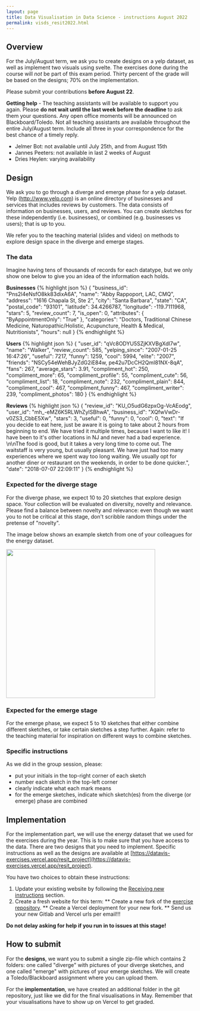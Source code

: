 ```yaml
---
layout: page
title: Data Visualisation in Data Science - instructions August 2022
permalink: visds_resit2022.html
---
```

## Overview
For the July/August term, we ask you to create designs on a yelp dataset, as well as implement two visuals using svelte. The exercises done during the course will _not_ be part of this exam period. Thirty percent of the grade will be based on the designs; 70% on the implementation.

Please submit your contributions **before August 22**.

**Getting help** - The teaching assistants will be available to support you again. Please **do not wait until the last week before the deadline** to ask them your questions. Any open office moments will be announced on Blackboard/Toledo. Not all teaching assistants are available throughout the entire July/August term. Include all three in your correspondence for the best chance of a timely reply.

- Jelmer Bot: not available until July 25th, and from August 15th
- Jannes Peeters: not available in last 2 weeks of August
- Dries Heylen: varying availability 

## Design
We ask you to go through a diverge and emerge phase for a yelp dataset. Yelp (http://www.yelp.com) is an online directory of businesses and services that includes reviews by customers. The data consists of information on businesses, users, and reviews. You can create sketches for these independently (i.e. businesses), or combined (e.g. businesses vs users); that is up to you.

We refer you to the teaching material (slides and video) on methods to explore design space in the diverge and emerge stages.

### The data
Imagine having tens of thousands of records for each datatype, but we only show one below to give you an idea of the information each holds.

**Businesses**
{% highlight json %}
{
  "business_id": "Pns2l4eNsfO8kk83dixA6A",
  "name": "Abby Rappoport, LAC, CMQ",
  "address": "1616 Chapala St, Ste 2",
  "city": "Santa Barbara",
  "state": "CA",
  "postal_code": "93101",
  "latitude": 34.4266787,
  "longitude": -119.7111968,
  "stars": 5,
  "review_count": 7,
  "is_open": 0,
  "attributes": {
    "ByAppointmentOnly": "True"
  },
  "categories": "Doctors, Traditional Chinese Medicine, Naturopathic/Holistic, Acupuncture, Health & Medical, Nutritionists",
  "hours": null
}
{% endhighlight %}

**Users**
{% highlight json %}
{
  "user_id": "qVc8ODYU5SZjKXVBgXdI7w",
  "name": "Walker",
  "review_count": 585,
  "yelping_since": "2007-01-25 16:47:26",
  "useful": 7217,
  "funny": 1259,
  "cool": 5994,
  "elite": "2007",
  "friends": "NSCy54eWehBJyZdG2iE84w, pe42u7DcCH2QmI81NX-8qA",
  "fans": 267,
  "average_stars": 3.91,
  "compliment_hot": 250,
  "compliment_more": 65,
  "compliment_profile": 55,
  "compliment_cute": 56,
  "compliment_list": 18,
  "compliment_note": 232,
  "compliment_plain": 844,
  "compliment_cool": 467,
  "compliment_funny": 467,
  "compliment_writer": 239,
  "compliment_photos": 180
}
{% endhighlight %}

**Reviews**
{% highlight json %}
{
  "review_id": "KU_O5udG6zpxOg-VcAEodg",
  "user_id": "mh_-eMZ6K5RLWhZyISBhwA",
  "business_id": "XQfwVwDr-v0ZS3_CbbE5Xw",
  "stars": 3,
  "useful": 0,
  "funny": 0,
  "cool": 0,
  "text": "If you decide to eat here, just be aware it is going to take about 2 hours from beginning to end. We have tried it multiple times, because I want to like it! I have been to it's other locations in NJ and never had a bad experience. \n\nThe food is good, but it takes a very long time to come out. The waitstaff is very young, but usually pleasant. We have just had too many experiences where we spent way too long waiting. We usually opt for another diner or restaurant on the weekends, in order to be done quicker.",
  "date": "2018-07-07 22:09:11"
}
{% endhighlight %}

### Expected for the diverge stage
For the diverge phase, we expect 10 to 20 sketches that explore design space. Your collection will be evaluated on diversity, novelty and relevance. Please find a balance between novelty and relevance: even though we want you to not be critical at this stage, don't scribble random things under the pretense of "novelty".

The image below shows an example sketch from one of your colleagues for the energy dataset.

<img src="{{ site.baseurl }}/assets/sketch_example.png" width=400 />

### Expected for the emerge stage
For the emerge phase, we expect 5 to 10 sketches that either combine different sketches, or take certain sketches a step further. Again: refer to the teaching material for inspiration on different ways to combine sketches.

### Specific instructions
As we did in the group session, please:

* put your initials in the top-right corner of each sketch
* number each sketch in the top-left corner
* clearly indicate what each mark means
* for the emerge sketches, indicate which sketch(es) from the diverge (or emerge) phase are combined

## Implementation
For the implementation part, we will use the energy dataset that we used for the exercises during the year. This is to make sure that you have access to the data. There are two designs that you need to implement. Specific instructions as well as the designs are available at [https://datavis-exercises.vercel.app/resit_project](https://datavis-exercises.vercel.app/resit_project). 

You have two choices to obtain these instructions:

1. Update your existing website by following the [Receiving new instructions](https://datavis-exercises.vercel.app/instructions/working_on_exercises) section.
2. Create a fresh website for this term:
** Create a new fork of the [exercise repository](https://gitlab.com/vda-lab/datavis_exercises). 
** Create a Vercel deployment for your new fork. 
** Send us your new Gitlab and Vercel urls per email!!! 

**Do not delay asking for help if you run in to issues at this stage!**

## How to submit
For the **designs**, we want you to submit a single zip-file which contains 2 folders: one called "diverge" with pictures of your diverge sketches, and one called "emerge" with pictures of your emerge sketches. We will create a Toledo/Blackboard assignment where you can upload them.

For the **implementation**, we have created an additional folder in the git repository, just like we did for the final visualisations in May. Remember that
your visualisations have to show up on Vercel to get graded.